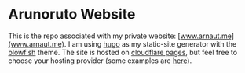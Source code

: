 # Arunoruto Website
This is the repo associated with my private website: [www.arnaut.me](www.arnaut.me).
I am using [hugo](https://gohugo.io/) as my static-site generator with the [blowfish](https://github.com/nunocoracao/blowfish) theme.
The site is hosted on [cloudflare pages](https://pages.cloudflare.com/), but feel free to choose your hosting provider (some examples are [here](https://blowfish.page/docs/hosting-deployment/)).